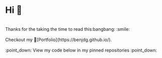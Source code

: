 # Hi 👋
</br>
Thanks for the taking the time to read this:bangbang: :smile:
</br>
</br>
Checkout my 📝[Portfolio](https://benjdg.github.io/).  
</br>
</br>
:point_down: View my code below in my pinned repositories :point_down:

<!--
**BenjDG/BenjDG** is a ✨ _special_ ✨ repository because its `README.md` (this file) appears on your GitHub profile.

Here are some ideas to get you started:

- 🔭 I’m currently working on ...
- 🌱 I’m currently learning ...
- 👯 I’m looking to collaborate on ...
- 🤔 I’m looking for help with ...
- 💬 Ask me about ...
- 📫 How to reach me: ...
- 😄 Pronouns: ...
- ⚡ Fun fact: ...
-->
